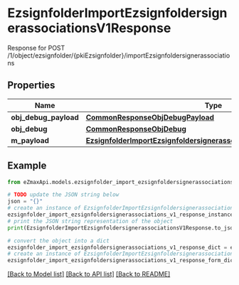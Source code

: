 # EzsignfolderImportEzsignfoldersignerassociationsV1Response

Response for POST /1/object/ezsignfolder/{pkiEzsignfolder}/importEzsignfoldersignerassociations

## Properties

Name | Type | Description | Notes
------------ | ------------- | ------------- | -------------
**obj_debug_payload** | [**CommonResponseObjDebugPayload**](CommonResponseObjDebugPayload.md) |  | 
**obj_debug** | [**CommonResponseObjDebug**](CommonResponseObjDebug.md) |  | [optional] 
**m_payload** | [**EzsignfolderImportEzsignfoldersignerassociationsV1ResponseMPayload**](EzsignfolderImportEzsignfoldersignerassociationsV1ResponseMPayload.md) |  | 

## Example

```python
from eZmaxApi.models.ezsignfolder_import_ezsignfoldersignerassociations_v1_response import EzsignfolderImportEzsignfoldersignerassociationsV1Response

# TODO update the JSON string below
json = "{}"
# create an instance of EzsignfolderImportEzsignfoldersignerassociationsV1Response from a JSON string
ezsignfolder_import_ezsignfoldersignerassociations_v1_response_instance = EzsignfolderImportEzsignfoldersignerassociationsV1Response.from_json(json)
# print the JSON string representation of the object
print(EzsignfolderImportEzsignfoldersignerassociationsV1Response.to_json())

# convert the object into a dict
ezsignfolder_import_ezsignfoldersignerassociations_v1_response_dict = ezsignfolder_import_ezsignfoldersignerassociations_v1_response_instance.to_dict()
# create an instance of EzsignfolderImportEzsignfoldersignerassociationsV1Response from a dict
ezsignfolder_import_ezsignfoldersignerassociations_v1_response_form_dict = ezsignfolder_import_ezsignfoldersignerassociations_v1_response.from_dict(ezsignfolder_import_ezsignfoldersignerassociations_v1_response_dict)
```
[[Back to Model list]](../README.md#documentation-for-models) [[Back to API list]](../README.md#documentation-for-api-endpoints) [[Back to README]](../README.md)


